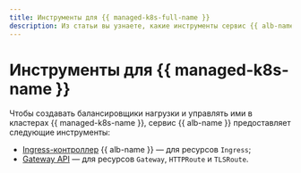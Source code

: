 ```yaml
---
title: Инструменты для {{ managed-k8s-full-name }}
description: Из статьи вы узнаете, какие инструменты сервис {{ alb-name }} предоставляет для {{ managed-k8s-name }}.
---
```


# Инструменты для {{ managed-k8s-name }}

Чтобы создавать балансировщики нагрузки и управлять ими в кластерах {{ managed-k8s-name }}, сервис {{ alb-name }} предоставляет следующие инструменты:

* [Ingress-контроллер](k8s-ingress-controller/index.md) {{ alb-name }} — для ресурсов `Ingress`;
* [Gateway API](k8s-gateway-api/index.md) — для ресурсов `Gateway`, `HTTPRoute` и `TLSRoute`.
